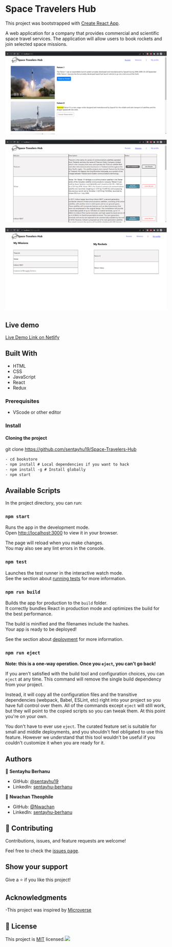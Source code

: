 # Space Travelers Hub

This project was bootstrapped with [Create React App](https://github.com/facebook/create-react-app).

A web application for a company that provides commercial and scientific space travel services. The application will allow users to book rockets and join selected space missions.

![Space-Travlers-Hub Rockets page (20)](https://raw.githubusercontent.com/sentayhu19/Space-Travelers-Hub/dev/src/images/Screenshot%202022-05-14%20215730.png) 


![Space-Travlers-Hub Missions page (20)](https://raw.githubusercontent.com/sentayhu19/Space-Travelers-Hub/dev/src/images/Screenshot%202022-05-14%20215802.png) 

![Space-Travlers-Hub Missions page (20)](https://raw.githubusercontent.com/sentayhu19/Space-Travelers-Hub/dev/src/images/Screenshot%202022-05-14%20215913.png) 


## Live demo

[Live Demo Link on Netlify](https://space-travlers-hub.netlify.app)

## Built With

- HTML
- CSS
- JavaScript
- React
- Redux

### Prerequisites

- VScode or other editor

### Install

#### Cloning the project

 git clone https://github.com/sentayhu19/Space-Travelers-Hub <Your-Build-Directory>
``` 
- cd bookstore
- npm install # Local dependencies if you want to hack
- npm install -g # Install globally 
- npm start
```


## Available Scripts

In the project directory, you can run:

### `npm start`

Runs the app in the development mode.\
Open [http://localhost:3000](http://localhost:3000) to view it in your browser.

The page will reload when you make changes.\
You may also see any lint errors in the console.

### `npm test`

Launches the test runner in the interactive watch mode.\
See the section about [running tests](https://facebook.github.io/create-react-app/docs/running-tests) for more information.

### `npm run build`

Builds the app for production to the `build` folder.\
It correctly bundles React in production mode and optimizes the build for the best performance.

The build is minified and the filenames include the hashes.\
Your app is ready to be deployed!

See the section about [deployment](https://facebook.github.io/create-react-app/docs/deployment) for more information.

### `npm run eject`

**Note: this is a one-way operation. Once you `eject`, you can't go back!**

If you aren't satisfied with the build tool and configuration choices, you can `eject` at any time. This command will remove the single build dependency from your project.

Instead, it will copy all the configuration files and the transitive dependencies (webpack, Babel, ESLint, etc) right into your project so you have full control over them. All of the commands except `eject` will still work, but they will point to the copied scripts so you can tweak them. At this point you're on your own.

You don't have to ever use `eject`. The curated feature set is suitable for small and middle deployments, and you shouldn't feel obligated to use this feature. However we understand that this tool wouldn't be useful if you couldn't customize it when you are ready for it.

## Authors

👤 **Sentayhu Berhanu**

- GitHub: [@sentayhu19](https://github.com/sentayhu19)
- LinkedIn: [sentayhu-berhanu](https://www.linkedin.com/in/sentayhu-berhanu-6376579a/)

👤 **Nwachan Theophile**

- GitHub: [@Nwachan](https://github.com/Theophileaseh)
- LinkedIn: [sentayhu-berhanu](https://www.linkedin.com/in/nwachan-theophile/)


## 🤝 Contributing

Contributions, issues, and feature requests are welcome!

Feel free to check the [issues page](https://github.com/sentayhu19/Bookstore/issues).

## Show your support

Give a ⭐️ if you like this project!

## Acknowledgments

-This project was inspired by [Microverse](https://www.microverse.org)


## 📝 License

This project is [MIT](./LICENSE) licensed.![](https://img.shields.io/badge/Microverse-blueviolet)
